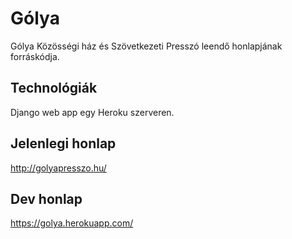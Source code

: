 # Gólya

Gólya Közösségi ház és Szövetkezeti Presszó leendő honlapjának forráskódja.

## Technológiák

Django web app egy Heroku szerveren.

## Jelenlegi honlap

http://golyapresszo.hu/

## Dev honlap

https://golya.herokuapp.com/
